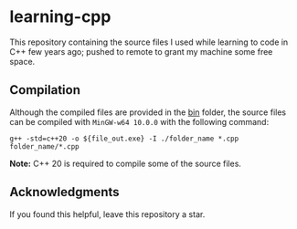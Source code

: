 # learning-cpp

This repository containing the source files I used while learning to code in C++ few years ago; pushed to remote to grant my machine some free space.

## Compilation
Although the compiled files are provided in the [bin](https://github.com/manuelinfosec/learning-cpp/tree/main/bin) folder, the source files can be compiled with `MinGW-w64 10.0.0` with the following command:

```
g++ -std=c++20 -o ${file_out.exe} -I ./folder_name *.cpp folder_name/*.cpp
```
**Note:** C++ 20 is required to compile some of the source files.

## Acknowledgments
If you found this helpful, leave this repository a star.